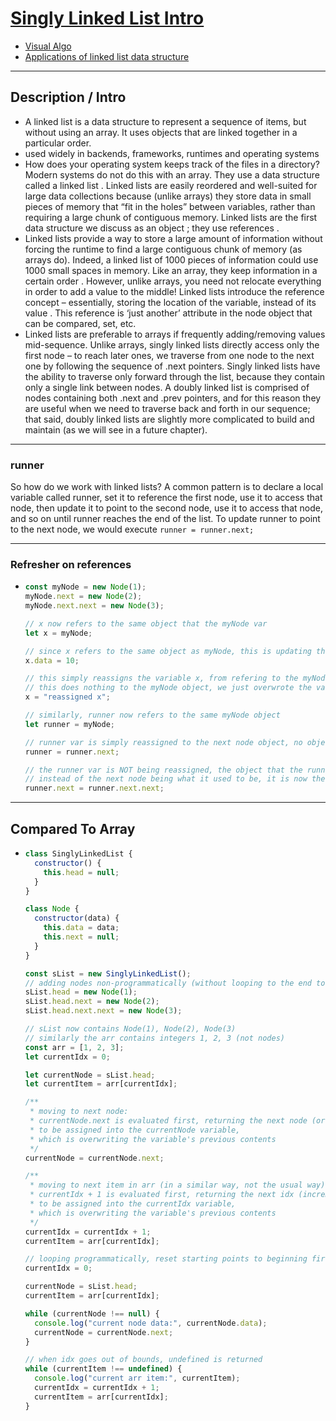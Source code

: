 # [Singly Linked List Intro](SinglyLinkedList.js)

- [Visual Algo](https://visualgo.net/en)
- [Applications of linked list data structure](https://www.geeksforgeeks.org/applications-of-linked-list-data-structure/)

---

## Description / Intro

- A linked list is a data structure to represent a sequence of items, but without using an array. It uses objects that are linked together in a particular order.
- used widely in backends, frameworks, runtimes and operating systems
- How does your operating system keeps track of the files in a directory? Modern systems do not do this with an array. They use a data structure called a linked list . Linked lists are easily reordered and well-suited for large data collections because (unlike arrays) they store data in small pieces of memory that “fit in the holes” between variables, rather than requiring a large chunk of contiguous memory. Linked lists are the first data structure we discuss as an object ; they use references .
- Linked lists provide a way to store a large amount of information without forcing the runtime to find a large contiguous chunk of memory (as arrays do). Indeed, a linked list of 1000 pieces of information could use 1000 small spaces in memory. Like an array, they keep information in a certain order . However, unlike arrays, you need not relocate everything in order to add a value to the middle! Linked lists introduce the reference concept – essentially, storing the location of the variable, instead of its value . This reference is ‘just another’ attribute in the node object that can be compared, set, etc.
- Linked lists are preferable to arrays if frequently adding/removing values mid-sequence. Unlike arrays, singly linked lists directly access only the first node – to reach later ones, we traverse from one node to the next one by following the sequence of .next pointers. Singly linked lists have the ability to traverse only forward through the list, because they contain only a single link between nodes. A doubly linked list is comprised of nodes containing both .next and .prev pointers, and for this reason they are useful when we need to traverse back and forth in our sequence; that said, doubly linked lists are slightly more complicated to build and maintain (as we will see in a future chapter).

---

### runner

So how do we work with linked lists? A common pattern is to declare a local variable called runner, set it to reference the first node, use it to access that node, then update it to point to the second node, use it to access that node, and so on until runner reaches the end of the list. To update runner to point to the next node, we would execute `runner = runner.next;`

---

### Refresher on references

- ```js
  const myNode = new Node(1);
  myNode.next = new Node(2);
  myNode.next.next = new Node(3);

  // x now refers to the same object that the myNode var
  let x = myNode;

  // since x refers to the same object as myNode, this is updating the same object by "reference"
  x.data = 10;

  // this simply reassigns the variable x, from refering to the myNode object to now being a string
  // this does nothing to the myNode object, we just overwrote the value of the x variable
  x = "reassigned x";

  // similarly, runner now refers to the same myNode object
  let runner = myNode;

  // runner var is simply reassigned to the next node object, no object was updated because it is just reassigning a var
  runner = runner.next;

  // the runner var is NOT being reassigned, the object that the runner var refers to is having it's next key UPDATED by refrence
  // instead of the next node being what it used to be, it is now the next next node (old next is skipped now)
  runner.next = runner.next.next;
  ```

---

## Compared To Array

- ```js
  class SinglyLinkedList {
    constructor() {
      this.head = null;
    }
  }

  class Node {
    constructor(data) {
      this.data = data;
      this.next = null;
    }
  }

  const sList = new SinglyLinkedList();
  // adding nodes non-programmatically (without looping to the end to add)
  sList.head = new Node(1);
  sList.head.next = new Node(2);
  sList.head.next.next = new Node(3);

  // sList now contains Node(1), Node(2), Node(3)
  // similarly the arr contains integers 1, 2, 3 (not nodes)
  const arr = [1, 2, 3];
  let currentIdx = 0;

  let currentNode = sList.head;
  let currentItem = arr[currentIdx];

  /**
   * moving to next node:
   * currentNode.next is evaluated first, returning the next node (or null if no next)
   * to be assigned into the currentNode variable,
   * which is overwriting the variable's previous contents
   */
  currentNode = currentNode.next;

  /**
   * moving to next item in arr (in a similar way, not the usual way)
   * currentIdx + 1 is evaluated first, returning the next idx (incremented by 1)
   * to be assigned into the currentIdx variable,
   * which is overwriting the variable's previous contents
   */
  currentIdx = currentIdx + 1;
  currentItem = arr[currentIdx];

  // looping programmatically, reset starting points to beginning first
  currentIdx = 0;

  currentNode = sList.head;
  currentItem = arr[currentIdx];

  while (currentNode !== null) {
    console.log("current node data:", currentNode.data);
    currentNode = currentNode.next;
  }

  // when idx goes out of bounds, undefined is returned
  while (currentItem !== undefined) {
    console.log("current arr item:", currentItem);
    currentIdx = currentIdx + 1;
    currentItem = arr[currentIdx];
  }
  ```
